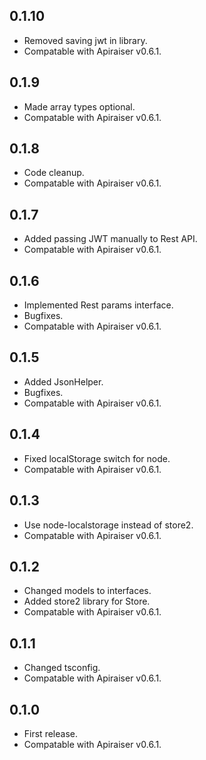## 0.1.10
- Removed saving jwt in library.
- Compatable with Apiraiser v0.6.1.

## 0.1.9
- Made array types optional.
- Compatable with Apiraiser v0.6.1.

## 0.1.8
- Code cleanup.
- Compatable with Apiraiser v0.6.1.

## 0.1.7
- Added passing JWT manually to Rest API.
- Compatable with Apiraiser v0.6.1.

## 0.1.6
- Implemented Rest params interface.
- Bugfixes.
- Compatable with Apiraiser v0.6.1.

## 0.1.5
- Added JsonHelper.
- Bugfixes.
- Compatable with Apiraiser v0.6.1.

## 0.1.4
- Fixed localStorage switch for node.
- Compatable with Apiraiser v0.6.1.

## 0.1.3
- Use node-localstorage instead of store2.
- Compatable with Apiraiser v0.6.1.

## 0.1.2
- Changed models to interfaces.
- Added store2 library for Store.
- Compatable with Apiraiser v0.6.1.

## 0.1.1
- Changed tsconfig.
- Compatable with Apiraiser v0.6.1.

## 0.1.0
- First release.
- Compatable with Apiraiser v0.6.1.
